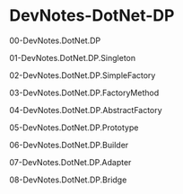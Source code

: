 # DevNotes-DotNet-DP

00-DevNotes.DotNet.DP

01-DevNotes.DotNet.DP.Singleton

02-DevNotes.DotNet.DP.SimpleFactory

03-DevNotes.DotNet.DP.FactoryMethod

04-DevNotes.DotNet.DP.AbstractFactory

05-DevNotes.DotNet.DP.Prototype

06-DevNotes.DotNet.DP.Builder

07-DevNotes.DotNet.DP.Adapter

08-DevNotes.DotNet.DP.Bridge
